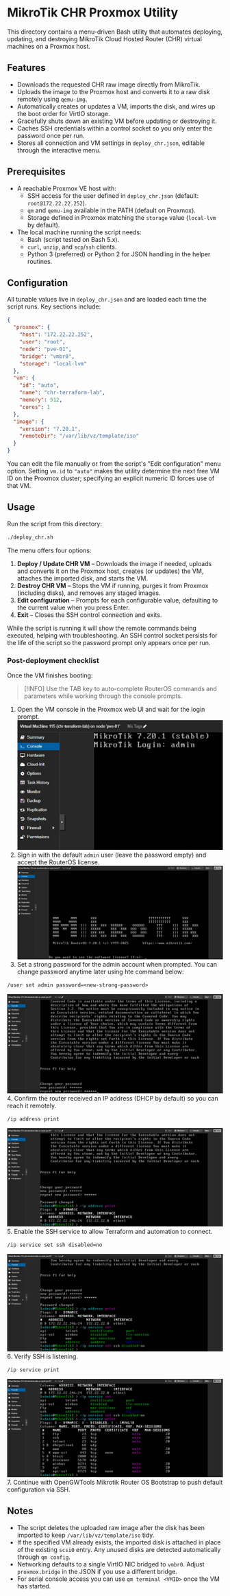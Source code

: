 # MikroTik CHR Proxmox Utility

This directory contains a menu-driven Bash utility that automates deploying, updating, and destroying MikroTik Cloud Hosted Router (CHR) virtual machines on a Proxmox host.

## Features

- Downloads the requested CHR raw image directly from MikroTik.
- Uploads the image to the Proxmox host and converts it to a raw disk remotely using `qemu-img`.
- Automatically creates or updates a VM, imports the disk, and wires up the boot order for VirtIO storage.
- Gracefully shuts down an existing VM before updating or destroying it.
- Caches SSH credentials within a control socket so you only enter the password once per run.
- Stores all connection and VM settings in `deploy_chr.json`, editable through the interactive menu.

## Prerequisites

- A reachable Proxmox VE host with:
  - SSH access for the user defined in `deploy_chr.json` (default: `root@172.22.22.252`).
  - `qm` and `qemu-img` available in the PATH (default on Proxmox).
  - Storage defined in Proxmox matching the `storage` value (`local-lvm` by default).
- The local machine running the script needs:
  - Bash (script tested on Bash 5.x).
  - `curl`, `unzip`, and `scp`/`ssh` clients.
  - Python 3 (preferred) or Python 2 for JSON handling in the helper routines.

## Configuration

All tunable values live in `deploy_chr.json` and are loaded each time the script runs. Key sections include:

```json
{
  "proxmox": {
    "host": "172.22.22.252",
    "user": "root",
    "node": "pve-01",
    "bridge": "vmbr0",
    "storage": "local-lvm"
  },
  "vm": {
    "id": "auto",
    "name": "chr-terraform-lab",
    "memory": 512,
    "cores": 1
  },
  "image": {
    "version": "7.20.1",
    "remoteDir": "/var/lib/vz/template/iso"
  }
}
```

You can edit the file manually or from the script's "Edit configuration" menu option. Setting `vm.id` to `"auto"` makes the utility determine the next free VM ID on the Proxmox cluster; specifying an explicit numeric ID forces use of that VM.

## Usage

Run the script from this directory:

```bash
./deploy_chr.sh
```

The menu offers four options:

1. **Deploy / Update CHR VM** – Downloads the image if needed, uploads and converts it on the Proxmox host, creates (or updates) the VM, attaches the imported disk, and starts the VM.
2. **Destroy CHR VM** – Stops the VM if running, purges it from Proxmox (including disks), and removes any staged images.
3. **Edit configuration** – Prompts for each configurable value, defaulting to the current value when you press Enter.
4. **Exit** – Closes the SSH control connection and exits.

While the script is running it will show the remote commands being executed, helping with troubleshooting. An SSH control socket persists for the life of the script so the password prompt only appears once per run.

### Post-deployment checklist

Once the VM finishes booting:

> [!INFO]
> Use the TAB key to auto-complete RouterOS commands and parameters while working through the console prompts.

1. Open the VM console in the Proxmox web UI and wait for the login prompt.  
  ![Proxmox console login screen](README.md.login.jpg)
2. Sign in with the default `admin` user (leave the password empty) and accept the RouterOS license.  
  ![RouterOS license agreement prompt](README.md.license.jpg)
3. Set a strong password for the admin account when prompted. You can change password anytime later using hte command below:  
  ```
  /user set admin password=<new-strong-password>
  ```  
  ![Change password prompt](README.md.changepassword.jpg)
4. Confirm the router received an IP address (DHCP by default) so you can reach it remotely.  
  ```
  /ip address print
  ```  
  ![IP address print output](README.md.ipaddressprint.jpg)
5. Enable the SSH service to allow Terraform and automation to connect.  
  ```
  /ip service set ssh disabled=no
  ```  
  ![Command enabling SSH service](README.md.ipservicesetssh.jpg)
6. Verify SSH is listening.  
  ```
  /ip service print
  ```  
  ![SSH service listing](README.md.ipserviceprint.jpg)
7. Continue with OpenGWTools Mikrotik Router OS Bootstrap to push default configuration via SSH.

## Notes

- The script deletes the uploaded raw image after the disk has been imported to keep `/var/lib/vz/template/iso` tidy.
- If the specified VM already exists, the imported disk is attached in place of the existing `scsi0` entry. Any unused disks are detected automatically through `qm config`.
- Networking defaults to a single VirtIO NIC bridged to `vmbr0`. Adjust `proxmox.bridge` in the JSON if you use a different bridge.
- For serial console access you can use `qm terminal <VMID>` once the VM has started.